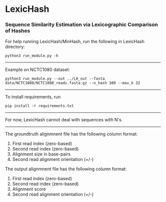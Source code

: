 
# LexicHash

### Sequence Similarity Estimation via Lexicographic Comparison of Hashes

For help running LexicHash/MinHash, run the following in LexicHash directory:

`python3 run_module.py -h`

-----

Example on NCTC1080 dataset:

`python3 run_module.py --out ../LH_out --fasta data/NCTC1080/NCTC1080_reads.fasta.gz --n_hash 100 --max_k 32`

-----

To install requirements, run

`pip install -r requirements.txt`

-----

For now, LexicHash cannot deal with sequences with N's.

-----

The groundtruth alignmnent file has the following column format:

1. First read index (zero-based)
2. Second read index (zero-based)
3. Alignment size in base-pairs
4. Second read alignment orientation (+/-)

The output alignmnent file has the following column format:

1. First read index (zero-based)
2. Second read index (zero-based)
3. Alignment score
4. Second read alignment orientation (+/-)

